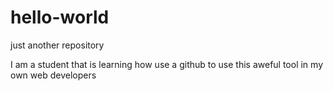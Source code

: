 # hello-world
just another repository

I am a student that is learning how use a github to use this aweful tool in my own web developers

